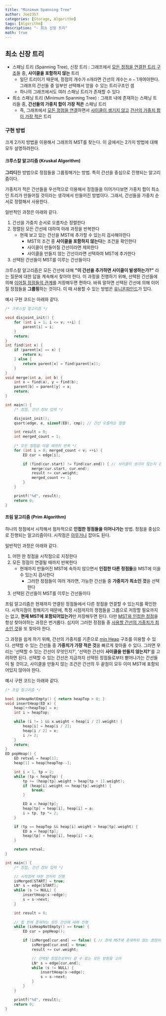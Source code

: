 ```yaml
---
title: "Minimum Spanning Tree"
author: Joe2357
categories: [Storage, Algorithm]
tags: [Algorithm]
description: "- 최소 신장 트리"
math: true
---
```




## 최소 신장 트리

- 스패닝 트리 (Spanning Tree), 신장 트리 : 그래프에서 <u>모든 정점을 연결한 트리 구조</u>들 중, **사이클을 포함하지 않는** 트리
  - 일단 트리이기 때문에, 정점의 개수가 $n$개라면 간선의 개수는 $n-1$개여야한다. 그래프의 간선들 중 일부만 선택해서 얻을 수 있는 트리구조인 셈
  - 하나의 그래프에서도 여러 스패닝 트리가 존재할 수 있다
- 최소 스패닝 트리 (Minimum Spanning Tree) : 그래프 내에 존재하는 스패닝 트리들 중, **간선들의 가중치 합이 가장 적은** 스패닝 트리
  - 즉, 그래프에서 <u>모든 정점을 연결</u>하면서 <u>사이클이 생기지 않고</u> <u>간선의 가중치 합이 가장 적은</u> 트리



### 구현 방법

크게 2가지 방법을 이용해서 그래프의 MST를 찾는다. 이 글에서는 2가지 방법에 대해 모두 설명하려한다.



#### 크루스칼 알고리즘 (Kruskal Algorithm)

**그리디**한 방법으로 정점들을 그룹핑해가는 방법. 특히 간선을 중심으로 진행되는 알고리즘이다.

가중치가 적은 간선들을 우선적으로 이용해서 정점들을 이어가다보면 가중치 합이 최소인 트리가 만들어질 것이라는 생각에서 만들어진 방법이다. 그래서, 간선들을 가중치 순서로 정렬해서 사용한다.

일반적인 과정은 아래와 같다.

1. 간선을 가중치 순서로 오름차순 정렬한다
2. 정렬된 모든 간선에 대하여 아래 과정을 반복한다
   - 현재 보고 있는 간선을 MST에 추가할 수 있는지 검사해야한다
     - MST의 조건 중 **사이클을 포함하지 않는다**는 조건을 확인한다
     - 사이클이 만들어질 간선이라면 제외한다
     - 사이클을 만들지 않는 간선이라면 선택하여 MST에 추가한다
3. 선택된 간선들이 MST를 이루는 간선들이다

크루스칼 알고리즘은 모든 간선에 대해 **"이 간선을 추가하면 사이클이 발생하는가?"** 라는 질문에 대한 답을 계속해서 찾아야 한다. 이 과정을 진행하기 위해, 선택된 간선들에 의해 <u>이어질 정점들의 관계</u>를 저장해두면 편하다. 바꿔 말하면 선택된 간선에 의해 이어질 정점들을 **그룹핑**하는 것이다. 이 때 사용할 수 있는 방법은 [유니온파인드](https://joe2357.github.io/posts/Disjoint-Set/)가 있다.

예시 구현 코드는 아래와 같다.

```c
/* 크루스칼 알고리즘 */

void disjoint_init() {
    for (int i = 1; i <= v; ++i) {
        parent[i] = i;
    }
    return;
}
int find(int x) {
    if (parent[x] == x) {
        return x;
    } else {
        return parent[x] = find(parent[x]);
    }
}
void merge(int a, int b) {
    int x = find(a), y = find(b);
    parent[b] = parent[y] = x;
    return;
}

int main() {
    /* 정점, 간선 정보 입력 */

    disjoint_init();
    qsort(edge, e, sizeof(ED), cmp); // 간선 오름차순 정렬

    int result = 0;
    int merged_count = 1;
    
    /* 모든 정점을 이을 때까지 반복 */
    for (int i = 0; merged_count < v; ++i) {
        ED cur = edge[i];

        if (find(cur.start) != find(cur.end)) { // 사이클이 생기지 않는지 검사
            merge(cur.start, cur.end);
            result += cur.weight;
            merged_count += 1;
        }
    }

    printf("%d", result);
    return 0;
}
```





#### 프림 알고리즘 (Prim Algorithm)

하나의 정점에서 시작해서 점차적으로 **인접한 정점들을 이어나가는** 방법. 정점을 중심으로 진행되는 알고리즘이다. 시작점은 <u>아무거나</u> 잡아도 된다.

일반적인 과정은 아래와 같다.

1. 어떤 한 정점을 시작점으로 지정한다
2. 모든 정점이 연결될 때까지 반복한다
   - 현재까지 만들어진 MST에 속하지 않으면서 **인접한 다른 정점들**을 MST에 이을 수 있는지 검사한다
     - 그러한 정점들이 여러 개라면, 가능한 간선들 중 **가중치가 최소인 것**을 선택한다
3. 선택된 간선들이 MST를 이루는 간선들이다

프림 알고리즘은 현재까지 연결된 정점들에서 다른 정점을 연결할 수 있는지를 확인한다. 시작지점이 정해지기 때문에, 특정 시점까지의 정점들을 그룹으로 저장할 필요까지는 없고, **현재 MST에 포함되어있는가**만 저장해두면 된다. 다만 <u>MST와 인접한 정점</u>을 항상 찾아야하는 과정은 번거롭다. 심지어 그러한 정점들 중 <u>사용할 간선의 가중치가 최소인 것</u>을 또 찾아야 한다.

그 과정을 쉽게 하기 위해, 간선의 가중치를 기준으로 [min Heap](https://joe2357.github.io/posts/Heap/) 구조를 이용할 수 있다. 선택할 수 있는 간선들 중 **가중치가 가장 적은 것**을 빠르게 찾아줄 수 있다. 그러면 우리는 '선택할 수 있는 간선이 무엇인지?', '선택한 간선이 **사이클을 만들지 않는지?**'를 고려하면 된다. 선택할 수 있는 간선은 지금까지 선택된 정점들로부터 뻗어나가는 간선들이 될 것이고, 사이클을 만들지 않는 조건은 간선의 두 끝점이 모두 이미 MST에 포함되어있지 않아야 한다.

예시 구현 코드는 아래와 같다.

```c
/* 프림 알고리즘 */

bool isHeapNotEmpty() { return heapTop > 0; }
void insertHeap(ED x) {
    heap[++heapTop] = x;
    int i = heapTop;

    while (i != 1 && x.weight < heap[i / 2].weight) {
        heap[i] = heap[i / 2];
        heap[i / 2] = x;
        i /= 2;
    }
    return;
}
ED popHeap() {
    ED retval = heap[1];
    heap[1] = heap[heapTop--];

    int i = 1, tp = 2;
    while (tp < heapTop) {
        tp += (heap[tp].weight > heap[tp + 1].weight);
        if (heap[i].weight <= heap[tp].weight) {
            break;
        }

        ED a = heap[tp];
        heap[tp] = heap[i], heap[i] = a;
        i = tp, tp *= 2;
    }

    if (tp == heapTop && heap[i].weight > heap[tp].weight) {
        ED a = heap[tp];
        heap[tp] = heap[i], heap[i] = a;
    }

    return retval;
}

int main() {
    /* 정점, 간선 정보 입력 */

    // 시작점에 대한 전처리 진행
    isMerged[START] = true;
    LN* s = edge[START];
    while (s != NULL) {
        insertHeap(s->edge);
        s = s->next;
    }

    int result = 0;
    
    // 힙 안에 존재하는 모든 간선에 대해 진행
    while (isHeapNotEmpty() == true) {
        ED cur = popHeap();

        if (isMerged[cur.end] == false) { // 현재 MST에 존재하지 않는 정점이라면, MST에 포함시키면서 진행
            isMerged[cur.end] = true;
            result += cur.weight;

            // 선택된 정점으로부터 갈 수 있는 모든 방향을 고려
            LN* s = edge[cur.end];
            while (s != NULL) {
                insertHeap(s->edge);
                s = s->next;
            }
        }
    }

    printf("%d", result);
    return 0;
}
```

